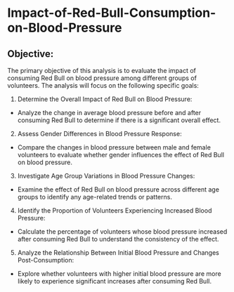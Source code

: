 # Impact-of-Red-Bull-Consumption-on-Blood-Pressure
## Objective:
The primary objective of this analysis is to evaluate the impact of consuming Red Bull on blood pressure among different groups of volunteers. The analysis will focus on the following specific goals:

1. Determine the Overall Impact of Red Bull on Blood Pressure:
- Analyze the change in average blood pressure before and after consuming Red Bull to determine if there is a significant overall effect.
  
2. Assess Gender Differences in Blood Pressure Response:
- Compare the changes in blood pressure between male and female volunteers to evaluate whether gender influences the effect of Red Bull on blood pressure.
  
3. Investigate Age Group Variations in Blood Pressure Changes:
- Examine the effect of Red Bull on blood pressure across different age groups to identify any age-related trends or patterns.
  
4. Identify the Proportion of Volunteers Experiencing Increased Blood Pressure:
- Calculate the percentage of volunteers whose blood pressure increased after consuming Red Bull to understand the consistency of the effect.
  
5. Analyze the Relationship Between Initial Blood Pressure and Changes Post-Consumption:
- Explore whether volunteers with higher initial blood pressure are more likely to experience significant increases after consuming Red Bull.
